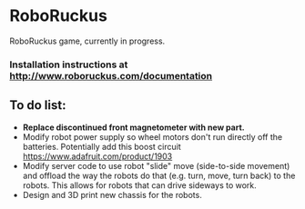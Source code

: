 # RoboRuckus
RoboRuckus game, currently in progress.

### Installation instructions at http://www.roboruckus.com/documentation

## To do list:
* __Replace discontinued front magnetometer with new part.__
* Modify robot power supply so wheel motors don't run directly off the batteries. Potentially add this boost circuit https://www.adafruit.com/product/1903
* Modify server code to use robot "slide" move (side-to-side movement) and offload the way the robots do that (e.g. turn, move, turn back) to the robots. This allows for robots that can drive sideways to work.
* Design and 3D print new chassis for the robots.
